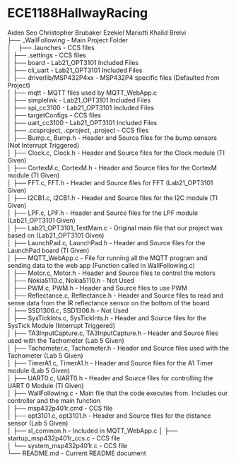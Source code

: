 # ECE1188HallwayRacing
Aiden Seo
Christopher Brubaker
Ezekiel Mariotti
Khalid Brelvi    
├── _WallFollowing                           - Main Project Folder  
│&nbsp;&nbsp;&nbsp;&nbsp;├── .launches                            - CCS files  
│   ├── .settings                            - CCS files  
│   ├── board                                - Lab21_OPT3101 Included Files  
│   ├── cli_uart                             - Lab21_OPT3101 Included Files  
│   ├── driverlib/MSP432P4xx                 - MSP432P4 specific files (Defaulted from Project)  
│   ├── mqtt                                 - MQTT files used by MQTT_WebApp.c  
│   ├── simplelink                           - Lab21_OPT3101 Included Files  
│   ├── spi_cc3100                           - Lab21_OPT3101 Included Files  
│   ├── targetConfigs                        - CCS files  
│   ├── uart_cc3100                          - Lab21_OPT3101 Included Files  
│   ├── .ccsproject, .cproject, .project     - CCS files  
│   ├── Bump.c, Bump.h                       - Header and Source files for the bump sensors (Not Interrupt Triggered)  
│   ├── Clock.c, Clock.h                     - Header and Source files for the Clock module (TI Given)  
│   ├── CortexM.c, CortexM.h                 - Header and Source files for the CortexM module (TI Given)  
│   ├── FFT.c, FFT.h                         - Header and Source files for FFT (Lab21_OPT3101 Given)  
│   ├── I2CB1.c, I2CB1.h                     - Header and Source files for the I2C module (TI Given)  
│   ├── LPF.c, LPF.h                         - Header and Source files for the LPF module (Lab21_OPT3101 Given)  
│   ├── Lab21_OPT3101_TestMain.c             - Original main file that our project was based on (Lab21_OPT3101 Given)  
│   ├── LaunchPad.c, LaunchPad.h             - Header and Source files for the LaunchPad board (TI Given)  
│   ├── MQTT_WebApp.c                        - File for running all the MQTT program and sending data to the web app (Function called in WallFollowing.c)  
│   ├── Motor.c, Motor.h                     - Header and Source files to control the motors  
│   ├── Nokia5110.c, Nokia5110.h             - Not Used  
│   ├── PWM.c, PWM.h                         - Header and Source files to use PWM  
│   ├── Reflectance.c, Reflectance.h         - Header and Source files to read and sense data from the IR reflectance sensor on the bottom of the board  
│   ├── SSD1306.c, SSD1306.h                 - Not Used  
│   ├── SysTickInts.c, SysTickInts.h         - Header and Source files for the SysTick Module (Interrupt Triggered)  
│   ├── TA3InputCapture.c, TA3InputCapture.h - Header and Source files used with the Tachometer (Lab 5 Given)  
│   ├── Tachometer.c, Tachometer.h           - Header and Source files used with the Tachometer (Lab 5 Given)  
│   ├── TimerA1.c, TimerA1.h                 - Header and Source files for the A1 Timer module (Lab 5 Given)  
│   ├── UART0.c, UART0.h                     - Header and Source files for controlling the UART 0 Module (TI Given)  
│   ├── WallFollowing.c                      - Main file that the code executes from. Includes our controller and the main function  
│   ├── msp432p401r.cmd                      - CCS file  
│   ├── opt3101.c, opt3101.h                 - Header and Source files for the distance sensor (Lab 5 Given)  
│   ├── sl_common.h                          - Included in MQTT_WebApp.c 
│   ├── startup_msp432p401r_ccs.c            - CCS file  
│   └── system_msp432p401r.c                 - CCS file  
└── README.md                                - Current README document  
